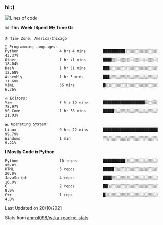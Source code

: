 ### hi :)

<!--START_SECTION:waka-->
![Lines of code](https://img.shields.io/badge/From%20Hello%20World%20I%27ve%20Written-886743%20lines%20of%20code-blue)

📊 **This Week I Spent My Time On** 

```text
⌚︎ Time Zone: America/Chicago

💬 Programming Languages: 
Python                   4 hrs 4 mins        ██████████░░░░░░░░░░░░░░░   43.37% 
Other                    1 hr 41 mins        ████░░░░░░░░░░░░░░░░░░░░░   18.04% 
Bash                     1 hr 11 mins        ███░░░░░░░░░░░░░░░░░░░░░░   12.68% 
Assembly                 1 hr 5 mins         ███░░░░░░░░░░░░░░░░░░░░░░   11.69% 
VimL                     35 mins             █░░░░░░░░░░░░░░░░░░░░░░░░   6.36%

🔥 Editors: 
Vim                      7 hrs 25 mins       ███████████████████░░░░░░   78.97% 
VS Code                  1 hr 58 mins        █████░░░░░░░░░░░░░░░░░░░░   21.03%

💻 Operating System: 
Linux                    9 hrs 22 mins       █████████████████████████   99.79% 
Windows                  1 min               ░░░░░░░░░░░░░░░░░░░░░░░░░   0.21%

```

**I Mostly Code in Python** 

```text
Python                   10 repos            ██████████░░░░░░░░░░░░░░░   40.0% 
HTML                     5 repos             █████░░░░░░░░░░░░░░░░░░░░   20.0% 
JavaScript               4 repos             ████░░░░░░░░░░░░░░░░░░░░░   16.0% 
C                        2 repos             ██░░░░░░░░░░░░░░░░░░░░░░░   8.0% 
C++                      1 repo              █░░░░░░░░░░░░░░░░░░░░░░░░   4.0%

```



 Last Updated on 20/10/2021
<!--END_SECTION:waka-->

Stats from [anmol098/waka-readme-stats](https://github.com/anmol098/waka-readme-stats)